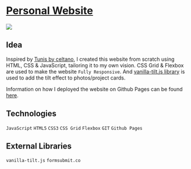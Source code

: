 # [Personal Website](https://chamathcodes.com)

<img src="images/port1.jpg">

## Idea
Inspired by [Tunis by celtano](https://themeforest.net/item/tunis-personal-portfolio/26761598), I created this website from scratch using HTML, CSS & JavaScript, tailoring it to my own vision. CSS Grid & Flexbox are used to make the website `Fully Responsive`. And [vanilla-tilt.js library](https://micku7zu.github.io/vanilla-tilt.js/) is used to add the tilt effect to photos/project cards.

Information on how I deployed the website on Github Pages can be found [here](https://dreamsfromcode.com/how-to-set-up-a-live-website-using-github-pages-for-free-step-by-step-guide/66/).


## Technologies
`JavaScript` `HTML5` `CSS3` `CSS Grid` `Flexbox` `GIT` `Github Pages`

## External Libraries
`vanilla-tilt.js` `formsubmit.co`
